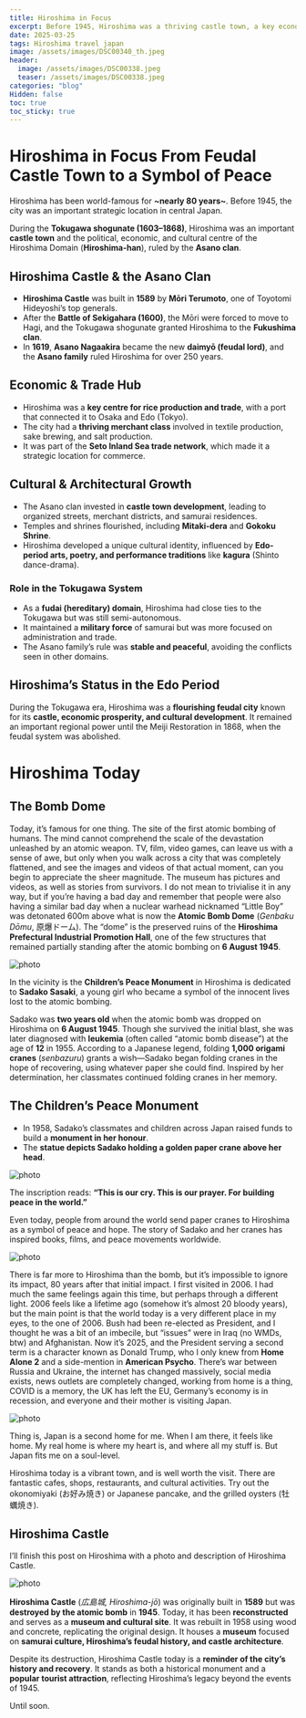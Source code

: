 ```yaml
---
title: Hiroshima in Focus
excerpt: Before 1945, Hiroshima was a thriving castle town, a key economic hub, and a centre of samurai culture under the Asano clan. Today, it is best known as the site of the first atomic bombing, a history preserved in the Atomic Bomb Dome and Hiroshima Peace Memorial Park. Yet, beyond its tragic past, Hiroshima is a vibrant city, rich in history, culture, and cuisine. Discover its feudal roots, the story of Sadako and the thousand paper cranes, and why Hiroshima remains a must-visit destination in Japan.
date: 2025-03-25
tags: Hiroshima travel japan
image: /assets/images/DSC00340_th.jpeg
header:
  image: /assets/images/DSC00338.jpeg
  teaser: /assets/images/DSC00338.jpeg
categories: "blog"
Hidden: false
toc: true
toc_sticky: true
---
```


# Hiroshima in Focus From Feudal Castle Town to a Symbol of Peace

Hiroshima has been world-famous for **~nearly 80 years~**. Before 1945, the city was an important strategic location in central Japan. 

During the **Tokugawa shogunate (1603–1868)**, Hiroshima was an important **castle town** and the political, economic, and cultural centre of the Hiroshima Domain (**Hiroshima-han**), ruled by the **Asano clan**.

## Hiroshima Castle & the Asano Clan
* **Hiroshima Castle** was built in **1589** by **Mōri Terumoto**, one of Toyotomi Hideyoshi’s top generals.
* After the **Battle of Sekigahara (1600)**, the Mōri were forced to move to Hagi, and the Tokugawa shogunate granted Hiroshima to the **Fukushima clan**.
* In **1619**, **Asano Nagaakira** became the new **daimyō (feudal lord)**, and the **Asano family** ruled Hiroshima for over 250 years.

## Economic & Trade Hub
* Hiroshima was a **key centre for rice production and trade**, with a port that connected it to Osaka and Edo (Tokyo).
* The city had a **thriving merchant class** involved in textile production, sake brewing, and salt production.
* It was part of the **Seto Inland Sea trade network**, which made it a strategic location for commerce.

## Cultural & Architectural Growth
* The Asano clan invested in **castle town development**, leading to organized streets, merchant districts, and samurai residences.
* Temples and shrines flourished, including **Mitaki-dera** and **Gokoku Shrine**.
* Hiroshima developed a unique cultural identity, influenced by **Edo-period arts, poetry, and performance traditions** like **kagura** (Shinto dance-drama).

### Role in the Tokugawa System
* As a **fudai (hereditary) domain**, Hiroshima had close ties to the Tokugawa but was still semi-autonomous.
* It maintained a **military force** of samurai but was more focused on administration and trade.
* The Asano family’s rule was **stable and peaceful**, avoiding the conflicts seen in other domains.

## Hiroshima’s Status in the Edo Period

During the Tokugawa era, Hiroshima was a **flourishing feudal city** known for its **castle, economic prosperity, and cultural development**. It remained an important regional power until the Meiji Restoration in 1868, when the feudal system was abolished.

# Hiroshima Today
## The Bomb Dome

Today, it’s famous for one thing. The site of the first atomic bombing of humans. The mind cannot comprehend the scale of the devastation unleashed by an atomic weapon. TV, film, video games, can leave us with a sense of awe, but only when you walk across a city that was completely flattened, and see the images and videos of that actual moment, can you begin to appreciate the sheer magnitude. The museum has pictures and videos, as well as stories from survivors. I do not mean to trivialise it in any way, but if you’re having a bad day and remember that people were also having a similar bad day when a nuclear warhead nicknamed “Little Boy” was detonated 600m above what is now the **Atomic Bomb Dome** (*Genbaku Dōmu*, 原爆ドーム).
The “dome” is the preserved ruins of the **Hiroshima Prefectural Industrial Promotion Hall**, one of the few structures that remained partially standing after the atomic bombing on **6 August 1945**.

![photo](/assets/images/DSC00337.jpeg)

In the vicinity is the **Children’s Peace Monument** in Hiroshima is dedicated to **Sadako Sasaki**, a young girl who became a symbol of the innocent lives lost to the atomic bombing.

Sadako was **two years old** when the atomic bomb was dropped on Hiroshima on **6 August 1945**. Though she survived the initial blast, she was later diagnosed with **leukemia** (often called “atomic bomb disease”) at the age of **12** in 1955. According to a Japanese legend, folding **1,000 origami cranes** (*senbazuru*) grants a wish—Sadako began folding cranes in the hope of recovering, using whatever paper she could find. Inspired by her determination, her classmates continued folding cranes in her memory.

## The Children’s Peace Monument
* In 1958, Sadako’s classmates and children across Japan raised funds to build a **monument in her honour**.
* The **statue depicts Sadako holding a golden paper crane above her head**.

![photo](/assets/images/DSC00339.jpeg)

The inscription reads:
**“This is our cry. This is our prayer. For building peace in the world.”**

Even today, people from around the world send paper cranes to Hiroshima as a symbol of peace and hope. The story of Sadako and her cranes has inspired books, films, and peace movements worldwide.

![photo](/assets/images/DSC00340.jpeg)

There is far more to Hiroshima than the bomb, but it’s impossible to ignore its impact, 80 years after that initial impact. I first visited in 2006. I had much the same feelings again this time, but perhaps through a different light. 2006 feels like a lifetime ago (somehow it’s almost 20 bloody years), but the main point is that the world today is a very different place in my eyes, to the one of 2006. Bush had been re-elected as President, and I thought he was a bit of an imbecile, but “issues” were in Iraq (no WMDs, btw) and Afghanistan. Now it’s 2025, and the President serving a second term is a character known as Donald Trump, who I only knew from **Home Alone 2** and a side-mention in **American Psycho**. There’s war between Russia and Ukraine, the internet has changed massively, social media exists, news outlets are completely changed, working from home is a thing, COVID is a memory, the UK has left the EU, Germany’s economy is in recession, and everyone and their mother is visiting Japan.

![photo](/assets/images/DSC00336.jpeg) 

Thing is, Japan is a second home for me. When I am there, it feels like home. My real home is where my heart is, and where all my stuff is. But Japan fits me on a soul-level. 

Hiroshima today is a vibrant town, and is well worth the visit. There are fantastic cafes, shops, restaurants, and cultural activities. Try out the okonomiyaki (お好み焼き) or Japanese pancake, and the grilled oysters (牡蠣焼き).

## Hiroshima Castle
I’ll finish this post on Hiroshima with a photo and description of Hiroshima Castle.

![photo](/assets/images/DSC00345.jpeg)

**Hiroshima Castle** (*広島城, Hiroshima-jō*) was originally built in **1589** but was **destroyed by the atomic bomb** in **1945**. Today, it has been **reconstructed** and serves as a **museum and cultural site**. It was rebuilt in 1958 using wood and concrete, replicating the original design. It houses a **museum** focused on **samurai culture, Hiroshima’s feudal history, and castle architecture**.

Despite its destruction, Hiroshima Castle today is a **reminder of the city’s history and recovery**. It stands as both a historical monument and a **popular tourist attraction**, reflecting Hiroshima’s legacy beyond the events of 1945.

Until soon.
